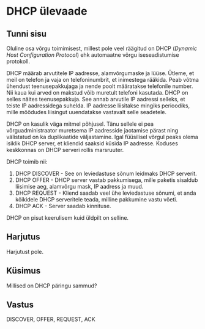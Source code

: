 ﻿# DHCP ülevaade

## Tunni sisu

Oluline osa võrgu toimimisest, millest pole veel räägitud on DHCP (*Dynamic Host Configuration Protocol*) ehk automaatne võrgu iseseadistumise protokoll.

DHCP määrab arvutitele IP aadresse, alamvõrgumaske ja lüüse. Ütleme, et meil on telefon ja vaja on telefoninumbrit, et inimestega rääkida. Peab võtma ühendust teenusepakkujaga ja nende poolt määratakse telefonile number. Nii kaua kui arved on makstud võib muretult telefoni kasutada. DHCP on selles näites teenusepakkuja. See annab arvutile IP aadressi selleks, et teiste IP aadressidega suhelda. IP aadresse liisitakse mingiks perioodiks, mille möödudes liisingut uuendatakse vastavalt selle seadetele.

DHCP on kasulik väga mitmel põhjusel. Tänu sellele ei pea võrguadministraator muretsema IP aadresside jaotamise pärast ning välistatud on ka duplikaatide väljastamine. Igal füüsilisel võrgul peaks olema isiklik DHCP server, et kliendid saaksid küsida IP aadresse. Koduses keskkonnas on DHCP serveri rollis marsruuter.

DHCP toimib nii:

<ol>
<li>DHCP DISCOVER - See on leviedastuse sõnum leidmaks DHCP serverit.</li>
<li>DHCP OFFER - DHCP server vastab pakkumisega, mille paketis sisaldub liisimise aeg, alamvõrgu mask, IP aadress ja muud.</li>
<li>DHCP REQUEST - Kliend saadab veel ühe leviedastuse sõnumi, et anda kõikidele DHCP serveritele teada, milline pakkumine vastu võeti.</li>
<li>DHCP ACK - Server saadab kinnituse.</li>
</ol>

DHCP on pisut keerulisem kuid üldpilt on selline.

## Harjutus

Harjutust pole.

## Küsimus

Millised on DHCP päringu sammud?

## Vastus

DISCOVER, OFFER, REQUEST, ACK

